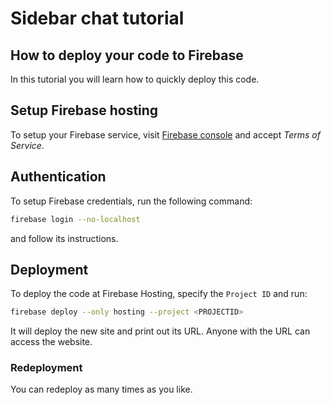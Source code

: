 # Sidebar chat tutorial

## How to deploy your code to Firebase
In this tutorial you will learn how to quickly deploy this code.
<walkthrough-tutorial-duration duration="3"></walkthrough-tutorial-duration>

## Setup Firebase hosting
To setup your Firebase service, visit [Firebase console](https://console.firebase.google.com/) and accept _Terms of Service_.
## Authentication
To setup Firebase credentials, run the following command:
```bash
firebase login --no-localhost
```
and follow its instructions.
## Deployment
To deploy the code at Firebase Hosting, specify the `Project ID` and run:
```bash
firebase deploy --only hosting --project <PROJECTID>
```
It will deploy the new site and print out its URL.
<walkthrough-info-message>Anyone with the URL can access the website.</walkthrough-info-message>

### Redeployment
You can redeploy as many times as you like.